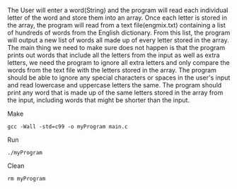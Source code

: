 
The User will enter a word(String) and the program will read each individual letter of the
word and store them into an array. Once each letter is stored in the array, the program will
read from a text file(engmix.txt) containing a list of hundreds of words from the English
dictionary. From this list, the program will output a new list of words all made up of every
letter stored in the array. The main thing we need to make sure does not happen is that the
program prints out words that include all the letters from the input as well as extra letters,
we need the program to ignore all extra letters and only compare the words from the text file
with the letters stored in the array. The program should be able to ignore any special
characters or spaces in the user's input and read lowercase and uppercase letters the same.
The program should print any word that is made up of the same letters stored in the array
from the input, including words that might be shorter than the input.

Make

	gcc -Wall -std=c99 -o myProgram main.c
	
Run
	
	./myProgram
	
Clean
	
	rm myProgram
